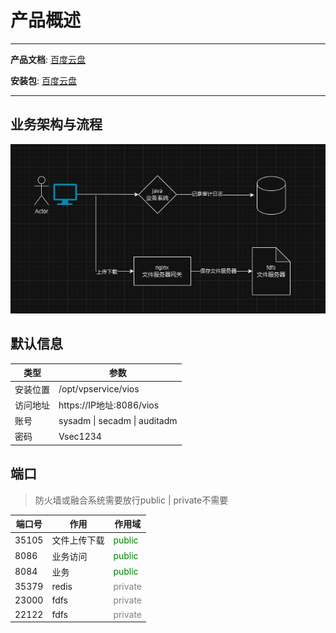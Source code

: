 # 产品概述

---
**产品文档**: <a href="https://pan.baidu.com/s/1TjZHJGpQicdgyayjsl1FJg" target="_blank">百度云盘</a>

**安装包**: <a href="链接：https://pan.baidu.com/s/1J8CKqHeOfX2cS2bHjxUP1Q" target="_blank">百度云盘</a>

---

## 业务架构与流程
![图片](../docs_src/vios/1.png)
## 默认信息
| 类型   | 参数                           |
|------|------------------------------|
| 安装位置 | /opt/vpservice/vios          |
| 访问地址 | https://IP地址:8086/vios       |
| 账号   | sysadm \| secadm \| auditadm |
| 密码   | Vsec1234                     |

## 端口
> 防火墙或融合系统需要放行public | private不需要

| 端口号   | 作用   | 作用域    |
|-------|------|--------|
| 35105 | 文件上传下载 | <span style="color:green">public</span> |
| 8086  | 业务访问 | <span style="color:green">public</span> |
| 8084  | 业务   | <span style="color:green">public</span> |
| 35379 | redis | <span style="color:gray">private</span>
| 23000 | fdfs | <span style="color:gray">private</span>
| 22122 | fdfs | <span style="color:gray">private</span>

